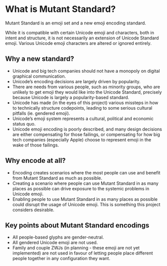 # What is Mutant Standard?

Mutant Standard is an emoji set and a new emoji encoding standard.

While it is compatible with certain Unicode emoji and characters, both in intent and structure, it is not necessarily an extension of Unicode Standard emoji. Various Unicode emoji characters are altered or ignored entirely.

## Why a new standard?
- Unicode and big tech companies should not have a monopoly on digital graphical communication.
- Unicode’s encoding decisions are largely driven by popularity.
- There are needs from various people, such as minority groups, who are unlikely to get emoji they would like into the Unicode Standard, precisely because Unicode is largely a popularity-based standard.
- Unicode has made (in the eyes of this project) various missteps in how to technically structure codepoints, leading to some serious cultural pitfalls (ie. gendered emoji).
- Unicode’s emoji system represents a cultural, political and economic status quo.
- Unicode emoji encoding is poorly described, and many design decisions are either compensating for those failings, or compensating for how big tech companies (especially Apple) choose to represent emoji in the wake of those failings.

## Why encode at all?
- Encoding creates scenarios where the most people can use and benefit from Mutant Standard as much as possible.
- Creating a scenario where people can use Mutant Standard in as many places as possible can drive exposure to the systemic problems in Unicode emoji.
- Enabling people to use Mutant Standard in as many places as possible could disrupt the usage of Unicode emoji. This is something this project considers desirable.

## Key points about Mutant Standard encodings
- All people-based glyphs are gender-neutral.
- All gendered Unicode emoji are not used.
- Family and couple ZWJs (in planning - these emoji are not yet implemented) are not used in favour of letting people place different people together in any configuration they want.
